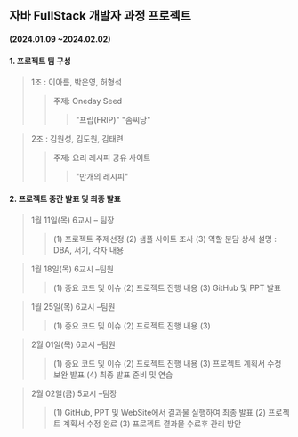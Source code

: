 ## 자바 FullStack 개발자 과정 프로젝트

####      (2024.01.09 ~2024.02.02)

 #### 1. 프로젝트 팀 구성
> 1조 : 이아름, 박은영, 허형석
>	> 주제: Oneday Seed
>	>	> "프립(FRIP)" "솜씨당"


> 2조 : 김원성, 김도원,  김태련
>	> 주제: 요리 레시피 공유 사이트
>	>	> "만개의 레시피"

#### 2. 프로젝트 중간 발표 및 최종 발표
> 1월 11일(목) 6교시 – 팀장 
> >  (1) 프로젝트 주제선정
> >  (2) 샘플 사이트 조사
> >  (3) 역할 분담 상세 설명 : DBA, 서기, 각자 내용

> 1월 18일(목) 6교시 –팀원
> > (1) 중요 코드 및 이슈
> > (2) 프로젝트 진행 내용
> > (3) GitHub  및 PPT 발표

> 1월 25일(목) 6교시 –팀원
> > (1) 중요 코드 및 이슈
> > (2) 프로젝트 진행 내용
> > (3) 

> 2월 01일(목) 6교시 –팀원
> > (1) 중요 코드 및 이슈
> > (2) 프로젝트 진행 내용
> > (3) 프로젝트 계획서 수정 보완 발표
(4) 최종 발표 준비 및 연습
 
> 2월 02일(금) 5교시 –팀장
> > (1) GitHub, PPT 및 WebSite에서 결과물 실행하여 최종 발표
> > (2) 프로젝트 계획서 수정 완료
> > (3) 프로젝트 결과물 수료후 관리 방안
